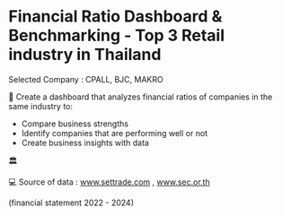 # Financial Ratio Dashboard & Benchmarking - Top 3 Retail industry in Thailand
Selected Company : CPALL, BJC, MAKRO

🎈 Create a dashboard that analyzes financial ratios of companies in the same industry to:
- Compare business strengths
- Identify companies that are performing well or not
- Create business insights with data

🏛️ 

💻 Source of data : www.settrade.com , www.sec.or.th

(financial statement 2022 - 2024)
